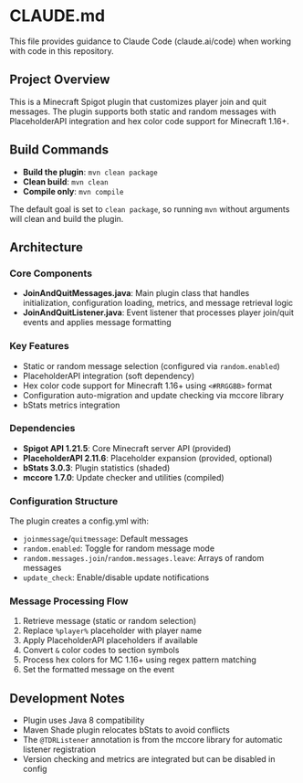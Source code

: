 # CLAUDE.md

This file provides guidance to Claude Code (claude.ai/code) when working with code in this repository.

## Project Overview

This is a Minecraft Spigot plugin that customizes player join and quit messages. The plugin supports both static and random messages with PlaceholderAPI integration and hex color code support for Minecraft 1.16+.

## Build Commands

- **Build the plugin**: `mvn clean package`
- **Clean build**: `mvn clean` 
- **Compile only**: `mvn compile`

The default goal is set to `clean package`, so running `mvn` without arguments will clean and build the plugin.

## Architecture

### Core Components

- **JoinAndQuitMessages.java**: Main plugin class that handles initialization, configuration loading, metrics, and message retrieval logic
- **JoinAndQuitListener.java**: Event listener that processes player join/quit events and applies message formatting

### Key Features

- Static or random message selection (configured via `random.enabled`)
- PlaceholderAPI integration (soft dependency)
- Hex color code support for Minecraft 1.16+ using `<#RRGGBB>` format
- Configuration auto-migration and update checking via mccore library
- bStats metrics integration

### Dependencies

- **Spigot API 1.21.5**: Core Minecraft server API (provided)
- **PlaceholderAPI 2.11.6**: Placeholder expansion (provided, optional)
- **bStats 3.0.3**: Plugin statistics (shaded)
- **mccore 1.7.0**: Update checker and utilities (compiled)

### Configuration Structure

The plugin creates a config.yml with:
- `joinmessage`/`quitmessage`: Default messages
- `random.enabled`: Toggle for random message mode
- `random.messages.join`/`random.messages.leave`: Arrays of random messages
- `update_check`: Enable/disable update notifications

### Message Processing Flow

1. Retrieve message (static or random selection)
2. Replace `%player%` placeholder with player name
3. Apply PlaceholderAPI placeholders if available
4. Convert `&` color codes to section symbols
5. Process hex colors for MC 1.16+ using regex pattern matching
6. Set the formatted message on the event

## Development Notes

- Plugin uses Java 8 compatibility
- Maven Shade plugin relocates bStats to avoid conflicts
- The `@TDRListener` annotation is from the mccore library for automatic listener registration
- Version checking and metrics are integrated but can be disabled in config